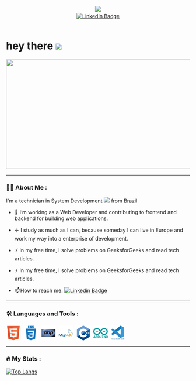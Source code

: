 <div id="header" align="center">
  <img src="https://media.giphy.com/media/M9gbBd9nbDrOTu1Mqx/giphy.gif" width="100"/>
</div>


<div id="badges"  align="center">
  <a href="https://www.linkedin.com/in/bruno-br-435aba239/">
    <img src="https://img.shields.io/badge/LinkedIn-blue?style=for-the-badge&logo=linkedin&logoColor=white" alt="LinkedIn Badge"/>
  </a>
</div>

<img src="https://komarev.com/ghpvc/?username=brunof344&style=flat-square&color=blue" alt=""/>


<h1>
  hey there
  <img src="https://media.giphy.com/media/hvRJCLFzcasrR4ia7z/giphy.gif" width="30px"/>
</h1>

<div align="center">
  <img src="https://media.giphy.com/media/dWesBcTLavkZuG35MI/giphy.gif" width="600" height="300"/>
</div>

---

### :man_technologist: About Me :

I'm a technician in System Development <img src="https://media.giphy.com/media/WUlplcMpOCEmTGBtBW/giphy.gif" width="30"> from Brazil

- :telescope: I’m working as a Web Developer and contributing to frontend and backend for building web applications.

- :airplane: I study as much as I can, because someday I can live in Europe and work my way into a enterprise of development.

- :zap: In my free time, I solve problems on GeeksforGeeks and read tech articles.

- :zap: In my free time, I solve problems on GeeksforGeeks and read tech articles.

- :mailbox:How to reach me: [![Linkedin Badge](https://img.shields.io/badge/-bruno-blue?style=flat&logo=Linkedin&logoColor=white)](https://www.linkedin.com/in/bruno-br-435aba239/)


---

### :hammer_and_wrench: Languages and Tools :


<div>
  <img src="https://github.com/devicons/devicon/blob/master/icons/html5/html5-original.svg" title="HTML5" alt="HTML" width="40" height="40"/>&nbsp;
  <img src="https://github.com/devicons/devicon/blob/master/icons/css3/css3-plain-wordmark.svg"  title="CSS3" alt="CSS" width="40" height="40"/>&nbsp;
  <!--<img src="https://github.com/devicons/devicon/blob/master/icons/javascript/javascript-original.svg" title="JavaScript" alt="JavaScript" width="40" height="40"/>&nbsp;-->
  <img src="https://github.com/devicons/devicon/blob/master/icons/php/php-original.svg" title="PHP" alt="PHP" width="40" height="40"/>&nbsp;
  <img src="https://github.com/devicons/devicon/blob/master/icons/mysql/mysql-original-wordmark.svg" title="MySQL"  alt="MySQL" width="40" height="40"/>&nbsp;
  <img src="https://github.com/devicons/devicon/blob/master/icons/cplusplus/cplusplus-original.svg" title="C++" alt="C++" width="40" height="40"/>&nbsp;
  <img src="https://github.com/devicons/devicon/blob/master/icons/arduino/arduino-original-wordmark.svg" title="Arduino" alt="Arduino" width="40" height="40"/>&nbsp;
  <img src="https://github.com/devicons/devicon/blob/master/icons/vscode/vscode-original-wordmark.svg" title="VsCode" alt="VsCode" width="40" height="40"/>&nbsp;
</div>

---

### :fire: My Stats :


[![Top Langs](https://github-readme-stats.vercel.app/api/top-langs/?username=brunof344&layout=compact&theme=vision-friendly-dark)](https://github.com/anuraghazra/github-readme-stats)

<!--
---

### :writing_hand: Blog Posts :

-->





